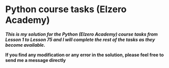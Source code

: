 # Python course tasks (Elzero Academy)


***This is my solution for the Python (Elzero Academy) course tasks from Lesson 1 to Lesson 75 and I will complete the rest of the tasks as they become available.***


**If you find any modification or any error in the solution, please feel free to send me a message directly**
